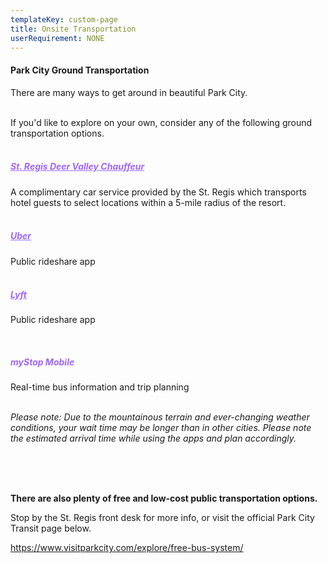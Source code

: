 ```yaml
---
templateKey: custom-page
title: Onsite Transportation
userRequirement: NONE
---
```

#### Park City Ground Transportation

There are many ways to get around in beautiful Park City. <br>

<br>If you'd like to explore on your own, consider any of the following ground transportation options.

##### <br><a href="https://apps.apple.com/ee/app/st-regis-deer-valley-chauffeur/id1592569976" target="_blank" style="color: #9e66ff">St. Regis Deer Valley Chauffeur</p></a>

A complimentary car service provided by the St. Regis which transports hotel guests to select locations within a 5-mile radius of the resort. 

##### <br><a href="https://www.uber.com" style="color: #9e66ff">Uber</a></p>

Public rideshare app

##### <br><a href="https://ride.lyft.com/?entrypoint=lyftcom" p style="color: #9e66ff">Lyft</a></p>

Public rideshare app

##### <br><p style="color: #9e66ff">myStop Mobile</p>

Real-time bus information and trip planning 

*<br>Please note: Due to the mountainous terrain and ever-changing weather conditions, your wait time may be longer than in other cities. Please note the estimated arrival time while using the apps and plan accordingly.* 

*<br><br>*

**<br>There are also plenty of free and low-cost public transportation options.** 

Stop by the St. Regis front desk for more info, or visit the official Park City Transit page below. 

<a href="https://www.visitparkcity.com/explore/free-bus-system/" target="_blank" style="color:#9e66ff">https://www.visitparkcity.com/explore/free-bus-system/</a><p>